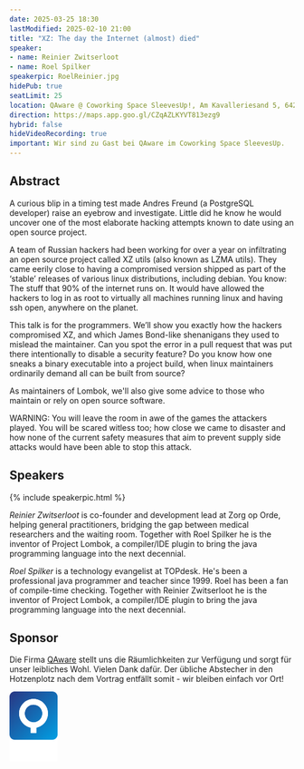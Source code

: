 ```yaml
---
date: 2025-03-25 18:30
lastModified: 2025-02-10 21:00
title: "XZ: The day the Internet (almost) died"
speaker:
- name: Reinier Zwitserloot
- name: Roel Spilker
speakerpic: RoelReinier.jpg
hidePub: true
seatLimit: 25
location: QAware @ Coworking Space SleevesUp!, Am Kavalleriesand 5, 64295 Darmstadt
direction: https://maps.app.goo.gl/CZqAZLKYVT813ezg9
hybrid: false
hideVideoRecording: true
important: Wir sind zu Gast bei QAware im Coworking Space SleevesUp.
---
```


## Abstract

A curious blip in a timing test made Andres Freund (a PostgreSQL developer) raise an eyebrow and investigate. Little did he know he would uncover one of the most elaborate hacking attempts known to date using an open source project.

A team of Russian hackers had been working for over a year on infiltrating an open source project called XZ utils (also known as LZMA utils). They came eerily close to having a compromised version shipped as part of the ‘stable’ releases of various linux distributions, including debian. You know: The stuff that 90% of the internet runs on. It would have allowed the hackers to log in as root to virtually all machines running linux and having ssh open, anywhere on the planet.

This talk is for the programmers. We’ll show you exactly how the hackers compromised XZ, and which James Bond-like shenanigans they used to mislead the maintainer. Can you spot the error in a pull request that was put there intentionally to disable a security feature? Do you know how one sneaks a binary executable into a project build, when linux maintainers ordinarily demand all can be built from source?

As maintainers of Lombok, we'll also give some advice to those who maintain or rely on open source software.

WARNING: You will leave the room in awe of the games the attackers played. You will be scared witless too; how close we came to disaster and how none of the current safety measures that aim to prevent supply side attacks would have been able to stop this attack.

## Speakers

{% include speakerpic.html %}

_Reinier Zwitserloot_ is co-founder and development lead at Zorg op Orde,
helping general practitioners, bridging the gap between medical researchers and the waiting room. 
Together with Roel Spilker he is the inventor of Project Lombok, 
a compiler/IDE plugin to bring the java programming language into the next decennial.

_Roel Spilker_ is a technology evangelist at TOPdesk.
He's been a professional java programmer and teacher since 1999. 
Roel has been a fan of compile-time checking.
Together with Reinier Zwitserloot he is the inventor of Project Lombok, 
a compiler/IDE plugin to bring the java programming language into the next decennial.

## Sponsor

Die Firma [QAware](https://www.qaware.de/) stellt uns die Räumlichkeiten zur Verfügung und sorgt für unser leibliches Wohl. Vielen Dank dafür. Der übliche Abstecher in den Hotzenplotz nach dem Vortrag entfällt somit - wir bleiben einfach vor Ort!

[![QAware Logo](/images/sponsors/qaware.png)](https://www.qaware.de/)
